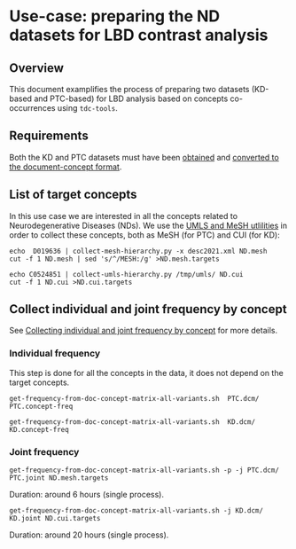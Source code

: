 
# Use-case: preparing the ND datasets for LBD contrast analysis

## Overview

This document examplifies the process of preparing two datasets (KD-based and PTC-based) for LBD analysis based on concepts co-occurrences using `tdc-tools`.

## Requirements

Both the KD and PTC datasets must have been [obtained](../input-data-format) and [converted to the document-concept format](../generating-doc-concept-matrix-data).

## List of target concepts

In this use case we are interested in all the concepts related to Neurodegenerative Diseases (NDs). We use the [UMLS and MeSH utlilities](../umls-mesh-utilities) in order to collect these concepts, both as MeSH (for PTC) and CUI (for KD):

```
echo  D019636 | collect-mesh-hierarchy.py -x desc2021.xml ND.mesh
cut -f 1 ND.mesh | sed 's/^/MESH:/g' >ND.mesh.targets
```

```
echo C0524851 | collect-umls-hierarchy.py /tmp/umls/ ND.cui
cut -f 1 ND.cui >ND.cui.targets
```


## Collect individual and joint frequency by concept

See [Collecting individual and joint frequency by concept](../collecting-frequency-by-concept) for more details.

### Individual frequency

This step is done for all the concepts in the data, it does not depend on the target concepts.

```
get-frequency-from-doc-concept-matrix-all-variants.sh  PTC.dcm/ PTC.concept-freq
```

```
get-frequency-from-doc-concept-matrix-all-variants.sh  KD.dcm/ KD.concept-freq
```

### Joint frequency

```
get-frequency-from-doc-concept-matrix-all-variants.sh -p -j PTC.dcm/ PTC.joint ND.mesh.targets
```

Duration: around 6 hours (single process).

```
get-frequency-from-doc-concept-matrix-all-variants.sh -j KD.dcm/ KD.joint ND.cui.targets
```

Duration: around 20 hours (single process).

